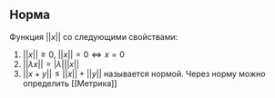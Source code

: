 ## Норма
Функция $||x||$ со следующими свойствами:
 1) $||x|| \ge 0$, $||x|| = 0 \iff x = 0$ 
 2) $||\lambda x|| = |\lambda| ||x||$
 3) $||x+y|| \le ||x|| + ||y||$
 называется нормой. Через норму можно определить [[Метрика]]